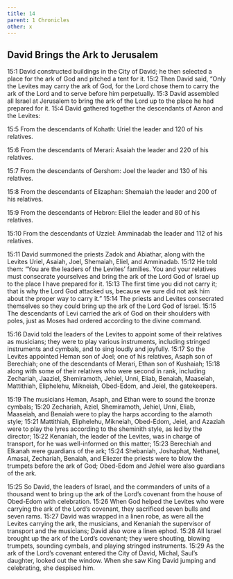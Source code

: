```yaml
---
title: 14
parent: 1 Chronicles
other: x
---
```


## David Brings the Ark to Jerusalem

<a name="15:1">15:1</a> David constructed buildings in the City of David; he then selected a place for the ark of God and pitched a tent for it. <a name="15:2">15:2</a> Then David said, “Only the Levites may carry the ark of God, for the Lord chose them to carry the ark of the Lord and to serve before him perpetually. <a name="15:3">15:3</a> David assembled all Israel at Jerusalem to bring the ark of the Lord up to the place he had prepared for it. <a name="15:4">15:4</a> David gathered together the descendants of Aaron and the Levites:

<a name="15:5">15:5</a> From the descendants of Kohath: Uriel the leader and 120 of his relatives.

<a name="15:6">15:6</a> From the descendants of Merari: Asaiah the leader and 220 of his relatives.

<a name="15:7">15:7</a> From the descendants of Gershom: Joel the leader and 130 of his relatives.

<a name="15:8">15:8</a> From the descendants of Elizaphan: Shemaiah the leader and 200 of his relatives.

<a name="15:9">15:9</a> From the descendants of Hebron: Eliel the leader and 80 of his relatives.

<a name="15:10">15:10</a> From the descendants of Uzziel: Amminadab the leader and 112 of his relatives.

<a name="15:11">15:11</a> David summoned the priests Zadok and Abiathar, along with the Levites Uriel, Asaiah, Joel, Shemaiah, Eliel, and Amminadab. <a name="15:12">15:12</a> He told them: “You are the leaders of the Levites’ families. You and your relatives must consecrate yourselves and bring the ark of the Lord God of Israel up to the place I have prepared for it. <a name="15:13">15:13</a> The first time you did not carry it; that is why the Lord God attacked us, because we sure did not ask him about the proper way to carry it.” <a name="15:14">15:14</a> The priests and Levites consecrated themselves so they could bring up the ark of the Lord God of Israel. <a name="15:15">15:15</a> The descendants of Levi carried the ark of God on their shoulders with poles, just as Moses had ordered according to the divine command.

<a name="15:16">15:16</a> David told the leaders of the Levites to appoint some of their relatives as musicians; they were to play various instruments, including stringed instruments and cymbals, and to sing loudly and joyfully. <a name="15:17">15:17</a> So the Levites appointed Heman son of Joel; one of his relatives, Asaph son of Berechiah; one of the descendants of Merari, Ethan son of Kushaiah; <a name="15:18">15:18</a> along with some of their relatives who were second in rank, including Zechariah, Jaaziel, Shemiramoth, Jehiel, Unni, Eliab, Benaiah, Maaseiah, Mattithiah, Eliphelehu, Mikneiah, Obed-Edom, and Jeiel, the gatekeepers.

<a name="15:19">15:19</a> The musicians Heman, Asaph, and Ethan were to sound the bronze cymbals; <a name="15:20">15:20</a> Zechariah, Aziel, Shemiramoth, Jehiel, Unni, Eliab, Maaseiah, and Benaiah were to play the harps according to the alamoth style; <a name="15:21">15:21</a> Mattithiah, Eliphelehu, Mikneiah, Obed-Edom, Jeiel, and Azaziah were to play the lyres according to the sheminith style, as led by the director; <a name="15:22">15:22</a> Kenaniah, the leader of the Levites, was in charge of transport, for he was well-informed on this matter; <a name="15:23">15:23</a> Berechiah and Elkanah were guardians of the ark; <a name="15:24">15:24</a> Shebaniah, Joshaphat, Nethanel, Amasai, Zechariah, Benaiah, and Eliezer the priests were to blow the trumpets before the ark of God; Obed-Edom and Jehiel were also guardians of the ark.

<a name="15:25">15:25</a> So David, the leaders of Israel, and the commanders of units of a thousand went to bring up the ark of the Lord’s covenant from the house of Obed-Edom with celebration. <a name="15:26">15:26</a> When God helped the Levites who were carrying the ark of the Lord’s covenant, they sacrificed seven bulls and seven rams. <a name="15:27">15:27</a> David was wrapped in a linen robe, as were all the Levites carrying the ark, the musicians, and Kenaniah the supervisor of transport and the musicians; David also wore a linen ephod. <a name="15:28">15:28</a> All Israel brought up the ark of the Lord’s covenant; they were shouting, blowing trumpets, sounding cymbals, and playing stringed instruments. <a name="15:29">15:29</a> As the ark of the Lord’s covenant entered the City of David, Michal, Saul’s daughter, looked out the window. When she saw King David jumping and celebrating, she despised him.
